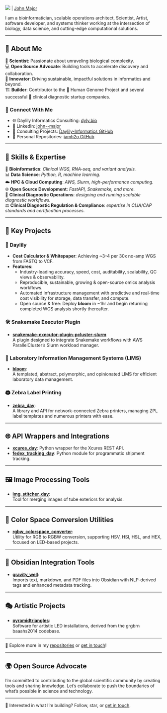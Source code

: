 <img src="http://54.190.46.215:8911/format_gh_text?txt=++daylily+informatics++&bg_color=%23fa29de&txt_color=%232f07f2&font=Monoid-Regular-HalfTight-Dollar-0-1-l&font_size=22&width=333&ret_type=img" /> | [John Major](https://www.linkedin.com/in/john--major/) 

I am a bioinformatician, scalable operations architect, Scientist, Artist, software developer, and systems thinker working at the intersection of biology, data science, and cutting-edge computational solutions. 

---

## 🚀 About Me

🔬 **Scientist**: Passionate about unraveling biological complexity.  
💻 **Open Source Advocate**: Building tools to accelerate discovery and collaboration.  
🌱 **Innovator**: Driving sustainable, impactful solutions in informatics and beyond.  
🏗️ **Builder**: Contributor to the 🧬 Human Genome Project and several successful 🏥 clinical diagnostic startup companies.  

### 🔗 Connect With Me  
- 🌐 Daylily Informatics Consulting: [dyly.bio](https://dyly.bio)  
- 💼 LinkedIn: [john--major](https://www.linkedin.com/in/john--major/)  
- 🧪 Consulting Projects: [Daylily-Informatics GitHub](https://github.com/orgs/Daylily-Informatics/repositories)  
- 🔧 Personal Repositories: [iamh2o GitHub](https://github.com/iamh2o?tab=repositories)  


---

## 🔧 Skills & Expertise

 🧬 **Bioinformatics**:  _Clinical WGS, RNA-seq, and variant analysis._  
 📊 **Data Science**: _Python, R, machine learning._  
 ☁️ **HPC & Cloud Computing**: _AWS, Slurm, high-performance computing._  
 🌐 **Open Source Development**: _FastAPI, Snakemake, and more._  
 🏥 **Clinical Diagnostic Operations**: _designing and running scalable diagnostic workflows._  
 ⚖️ **Clinical Diagnostic Regulation & Compliance**: _expertise in CLIA/CAP standards and certification processes._  

---


## 🌟 Key Projects  

### 🌼 **Daylily**  
- **Cost Calculator & Whitepaper**: Achieving ~$3–$4 per 30x no-amp WGS from FASTQ to VCF.  
- **Features**:
  - Industry-leading accuracy, speed, cost, auditability, scalability, QC views & observability.  
  - Reproducible, sustainable, growing & open-source omics analysis workflows.  
  - Automated infrastructure management with predictive and real-time cost visibility for storage, data transfer, and compute.  
  - Open source & free: Deploy **bloom** in ~1hr and begin returning completed WGS analysis shortly thereafter.

### 🛠 **Snakemake Executor Plugin**  
- **[snakemake-executor-plugin-pcluster-slurm](https://github.com/Daylily-Informatics/snakemake-executor-plugin-pcluster-slurm)**  
  A plugin designed to integrate Snakemake workflows with AWS ParallelCluster’s Slurm workload manager.

### 🧪 **Laboratory Information Management Systems (LIMS)**  
- **[bloom](https://github.com/Daylily-Informatics/bloom)**:  
  A templated, abstract, polymorphic, and opinionated LIMS for efficient laboratory data management.

### 🖨 **Zebra Label Printing**  
- **[zebra_day](https://github.com/Daylily-Informatics/zebra_day)**:  
  A library and API for network-connected Zebra printers, managing ZPL label templates and numerous printers with ease.

---

## 🌐 API Wrappers and Integrations  

- **[xcures_day](https://github.com/Daylily-Informatics/xcures_day)**: Python wrapper for the Xcures REST API.  
- **[fedex_tracking_day](https://github.com/Daylily-Informatics/fedex_tracking_day)**: Python module for programmatic shipment tracking.

---

## 🖼 Image Processing Tools  

- **[img_stitcher_day](https://github.com/Daylily-Informatics/img_stitcher_day)**:  
  Tool for merging images of tube exteriors for analysis.

---

## 🎨 Color Space Conversion Utilities  

- **[rgbw_colorspace_converter](https://github.com/Daylily-Informatics/rgbw_colorspace_converter)**:  
  Utility for RGB to RGBW conversion, supporting HSV, HSI, HSL, and HEX, focused on LED-based projects.

---

## 📖 Obsidian Integration Tools  

- **[gravity_well](https://github.com/Daylily-Informatics/gravity_well)**:  
  Imports text, markdown, and PDF files into Obsidian with NLP-derived tags and enhanced metadata tracking.

---

## 🎭 Artistic Projects  

- **[pyramidtriangles](https://github.com/Daylily-Informatics/pyramidtriangles)**:  
  Software for artistic LED installations, derived from the grgbrn baaahs2014 codebase.

---

👀 Explore more in my [repositories](https://github.com/orgs/Daylily-Informatics/repositories) or [get in touch](https://dyly.bio/contact)!


---

## 🌍 Open Source Advocate

I’m committed to contributing to the global scientific community by creating tools and sharing knowledge. Let’s collaborate to push the boundaries of what’s possible in science and technology.

---

👀 Interested in what I’m building? Follow, star, or [get in touch](https://dyly.bio).
